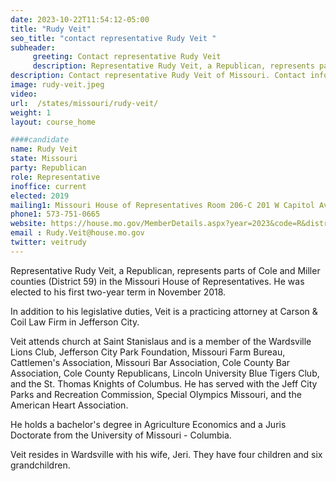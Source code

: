 ```yaml
---
date: 2023-10-22T11:54:12-05:00
title: "Rudy Veit"
seo_title: "contact representative Rudy Veit "
subheader:
     greeting: Contact representative Rudy Veit
     description: Representative Rudy Veit, a Republican, represents parts of Cole and Miller counties (District 59) in the Missouri House of Representatives. He was elected to his first two-year term in November 2018.
description: Contact representative Rudy Veit of Missouri. Contact information for Rudy Veit includes email address, phone number, and mailing address.
image: rudy-veit.jpeg
video:
url:  /states/missouri/rudy-veit/
weight: 1
layout: course_home

####candidate
name: Rudy Veit
state: Missouri
party: Republican
role: Representative
inoffice: current
elected: 2019
mailing1: Missouri House of Representatives Room 206-C 201 W Capitol Ave Jefferson City, MO 65101
phone1: 573-751-0665
website: https://house.mo.gov/MemberDetails.aspx?year=2023&code=R&district=059/
email : Rudy.Veit@house.mo.gov
twitter: veitrudy
---
```


Representative Rudy Veit, a Republican, represents parts of Cole and Miller counties (District 59) in the Missouri House of Representatives. He was elected to his first two-year term in November 2018.

In addition to his legislative duties, Veit is a practicing attorney at Carson & Coil Law Firm in Jefferson City.

Veit attends church at Saint Stanislaus and is a member of the Wardsville Lions Club, Jefferson City Park Foundation, Missouri Farm Bureau, Cattlemen's Association, Missouri Bar Association, Cole County Bar Association, Cole County Republicans, Lincoln University Blue Tigers Club, and the St. Thomas Knights of Columbus. He has served with the Jeff City Parks and Recreation Commission, Special Olympics Missouri, and the American Heart Association.

He holds a bachelor's degree in Agriculture Economics and a Juris Doctorate from the University of Missouri - Columbia.

Veit resides in Wardsville with his wife, Jeri. They have four children and six grandchildren.
